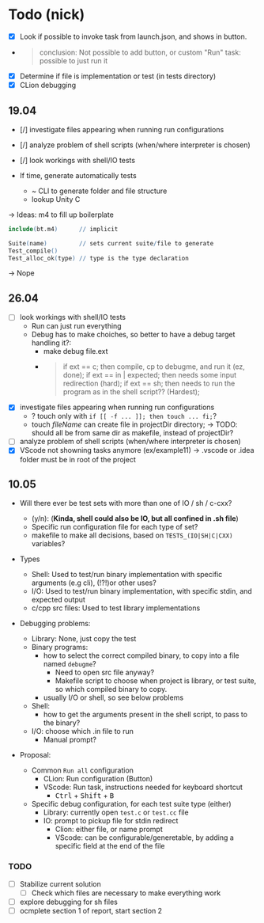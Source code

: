 # Todo (nick)

- [x] Look if possible to invoke task from launch.json, and shows in button.
- > conclusion: Not possible to add button, or custom "Run" task: possible to just run it 
- [x] Determine if file is implementation or test (in tests directory)
- [x] CLion debugging

## 19.04

- [/] investigate files appearing when running run configurations
- [/] analyze problem of shell scripts (when/where interpreter is chosen)
- [/] look workings with shell/IO tests

- If time, generate automatically tests
  - ~ CLI to generate folder and file structure
  - lookup Unity C

-> Ideas: m4 to fill up boilerplate
  ```m4
  include(bt.m4)      // implicit

  Suite(name)         // sets current suite/file to generate
  Test_compile()
  Test_alloc_ok(type) // type is the type declaration
  
  ```
-> Nope

## 26.04

- [ ] look workings with shell/IO tests
  - Run can just run everything
  - Debug has to make choiches, so better to have a debug target handling it?:
    - make debug file.ext
    - > if ext == c; then compile, cp to debugme, and run it (ez, done);
      > if ext == in | expected; then needs some input redirection (hard);
      > if ext == sh; then needs to run the program as in the shell script?? (Hardest);
- [x] investigate files appearing when running run configurations
  - ? touch only with `if [[ -f ... ]]; then touch ... fi;`?
  - touch $fileName$ can create file in projectDir directory;
  -> TODO: should all be from same dir as makefile, instead of projectDir?
- [ ] analyze problem of shell scripts (when/where interpreter is chosen)
- [x] VScode not showning tasks anymore (ex/example11)
  -> .vscode or .idea folder must be in root of the project 

## 10.05

- Will there ever be test sets with more than one of IO / sh / c-cxx? 
  - (y/n): (__**Kinda, shell could also be IO, but all confined in .sh file**__)
  - Specific run configuration file for each type of set?
  - makefile to make all decisions, based on `TESTS_(IO|SH|C|CXX)` variables?

- Types
  - Shell: Used to test/run binary implementation with specific arguments (e.g cli), (!?!)or other uses?
  - I/O: Used to test/run binary implementation, with specific stdin, and expected output
  - c/cpp src files: Used to test library implementations

- Debugging problems:
  - Library: None, just copy the test
  - Binary programs: 
    - how to select the correct compiled binary, to copy into a file named `debugme`?
      - Need to open src file anyway?
      - Makefile script to choose when project is library, or test suite, so which compiled binary to copy. 
    - usually I/O or shell, so see below problems
  - Shell: 
    - how to get the arguments present in the shell script, to pass to the binary?
  - I/O: choose which .in file to run
    - Manual prompt?


- Proposal:
  - Common `Run all` configuration
    - CLion: Run configuration (Button)
    - VScode: Run task, instructions needed for keyboard shortcut
      - <kbd>Ctrl</kbd> + <kbd>Shift</kbd> + <kbd>B</kbd>
  - Specific debug configuration, for each test suite type (either)
    - Library: currently open `test.c` or `test.cc` file
    - IO: prompt to pickup file for stdin redirect
      - Clion: either file, or name prompt
      - VScode: can be configurable/generetable, by adding a specific field at the end of the file

### TODO

- [ ] Stabilize current solution
  - [ ] Check which files are necessary to make everything work
- [ ] explore debugging for sh files
- [ ] ocmplete section 1 of report, start section 2
